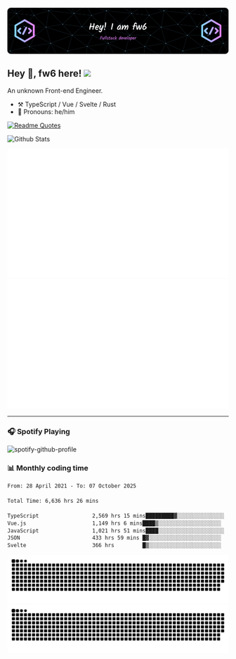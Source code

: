 ![Header](github-header-image.png)

## Hey 👋, fw6 here! <img src="https://github.githubassets.com/images/mona-whisper.gif" height="24" />


An unknown Front-end Engineer.

-   :hammer_and_pick: TypeScript / Vue / Svelte / Rust
-   :man: Pronouns: he/him


[![Readme Quotes](https://quotes-github-readme.vercel.app/api?type=horizontal&theme=algolia)](https://github.com/piyushsuthar/github-readme-quotes)



![Github Stats](https://github-readme-stats.vercel.app/api?username=fw6&bg_color=30,e96443,904e95&title_color=fff&text_color=fff)

![](https://raw.githubusercontent.com/fw6/github-stats-transparent/output/generated/overview.svg)
![](https://raw.githubusercontent.com/fw6/github-stats-transparent/output/generated/languages.svg)


---

### 🎧 Spotify Playing

<!-- ![spotify-github-profile](/img/default.svg) -->

![spotify-github-profile](https://spotify-github-profile.vercel.app/api/view.svg?uid=r6wn4hdvypv0lkzyrj0e0pjct&cover_image=true&theme=default&show_offline=true&background_color=9a10ad&interchange=true&bar_color_cover=true)



### :bar_chart: Monthly coding time 

<!--START_SECTION:waka-->

```txt
From: 28 April 2021 - To: 07 October 2025

Total Time: 6,636 hrs 26 mins

TypeScript                 2,569 hrs 15 mins█████████▓░░░░░░░░░░░░░░░   38.71 %
Vue.js                     1,149 hrs 6 mins████▒░░░░░░░░░░░░░░░░░░░░   17.32 %
JavaScript                 1,021 hrs 51 mins████░░░░░░░░░░░░░░░░░░░░░   15.40 %
JSON                       433 hrs 59 mins █▓░░░░░░░░░░░░░░░░░░░░░░░   06.54 %
Svelte                     366 hrs         █▒░░░░░░░░░░░░░░░░░░░░░░░   05.52 %
```

<!--END_SECTION:waka-->




![github contribution grid snake animation](https://raw.githubusercontent.com/platane/platane/output/github-contribution-grid-snake-dark.svg#gh-dark-mode-only)![github contribution grid snake animation](https://raw.githubusercontent.com/platane/platane/output/github-contribution-grid-snake.svg#gh-light-mode-only)
